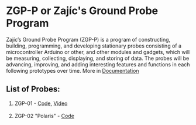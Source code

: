 # ZGP-P or Zajíc's Ground Probe Program

Zajíc’s Ground Probe Program (ZGP-P) is a program of constructing, building, programming, and developing stationary probes consisting of a microcontroller Arduino or other, and other modules and gadgets, which will be measuring, collecting, displaying, and storing of data. The probes will be advancing, improving, and adding interesting features and functions in each following prototypes over time. More in <a href="https://github.com/TomiZ87/ZGP-P/blob/main/ZGP-P%20Documentation.pdf">Documentation</a>

<h2>List of Probes:</h2>
<ol>
  <li> ZGP-01  - <a href="https://github.com/TomiZ87/ZGP-P/tree/main/ZGP-01">Code</a>, <a href="https://www.youtube.com/watch?v=yme8clizDJw">Video</a></li><br>
  <li> ZGP-02 "Polaris" - <a href="https://github.com/TomiZ87/ZGP-P/tree/main/ZGP-02%20Polaris">Code</a></li><br>
</ol>  
